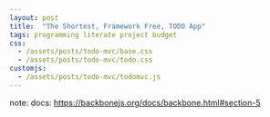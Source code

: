 ```yaml
---
layout: post
title:  "The Shortest, Framework Free, TODO App"
tags: programming literate project budget
css:
  - /assets/posts/todo-mvc/base.css
  - /assets/posts/todo-mvc/todo.css
customjs:
  - /assets/posts/todo-mvc/todomvc.js
---
```




<div id="container"></div>


note: docs: https://backbonejs.org/docs/backbone.html#section-5
